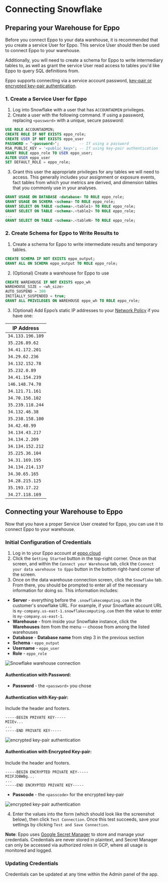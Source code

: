# Connecting Snowflake

## Preparing your Warehouse for Eppo

Before you connect Eppo to your data warehouse, it is recommended that you create a service User for Eppo. This service User should then be used to connect Eppo to your warehouse.

Additionally, you will need to create a schema for Eppo to write intermediary tables to, as well as grant the service User read access to tables you'd like Eppo to query SQL definitions from.

Eppo supports connecting via a service account password, [key-pair or encrypted key-pair authentication](https://docs.snowflake.com/en/user-guide/key-pair-auth).

### 1. Create a Service User for Eppo

1. Log into Snowflake with a user that has `ACCOUNTADMIN` privileges.
2. Create a user with the following command. If using a password, replacing `<password>` with a unique, secure password:

```sql
USE ROLE ACCOUNTADMIN;
CREATE ROLE IF NOT EXISTS eppo_role;
CREATE USER IF NOT EXISTS eppo_user
PASSWORD = ‘<password>’;         -- If using a password
RSA_PUBLIC_KEY = '<public_key>'; -- If using key-pair authentication
GRANT ROLE eppo_role TO USER eppo_user;
ALTER USER eppo_user
SET DEFAULT_ROLE = eppo_role;
```

3. Grant this user the appropriate privileges for any tables we will need to access. This
   generally includes your assignment or exposure events, fact tables from which your
   metrics are derived, and dimension tables that you commonly use in your analyses.

```sql
GRANT USAGE ON DATABASE <database> TO ROLE eppo_role;
GRANT USAGE ON SCHEMA <schema> TO ROLE eppo_role;
GRANT SELECT ON TABLE <schema>.<table1> TO ROLE eppo_role;
GRANT SELECT ON TABLE <schema>.<table2> TO ROLE eppo_role;
...
GRANT SELECT ON TABLE <schema>.<tableN> TO ROLE eppo_role;
```

### 2. Create Schema for Eppo to Write Results to

1. Create a schema for Eppo to write intermediate results and temporary tables.

```sql
CREATE SCHEMA IF NOT EXISTS eppo_output;
GRANT ALL ON SCHEMA eppo_output TO ROLE eppo_role;
```

2. (Optional) Create a warehouse for Eppo to use

```sql
CREATE WAREHOUSE IF NOT EXISTS eppo_wh
WAREHOUSE_SIZE = <wh_size>
AUTO_SUSPEND = 300
INITIALLY_SUSPENDED = true;
GRANT ALL PRIVILEGES ON WAREHOUSE eppo_wh TO ROLE eppo_role;
```

3. (Optional) Add Eppo’s static IP addresses to your [Network Policy](https://docs.snowflake.com/en/user-guide/network-policies.html) if you have one:

| IP Address |
| ---------- |
| `34.133.196.109` |
| `35.226.89.62` |
| `34.41.172.201` |
| `34.29.62.236` |
| `34.132.152.78` |
| `35.232.0.89` |
| `34.41.154.239` |
| `146.148.74.70` |
| `34.121.71.161` |
| `34.70.156.102` |
| `35.239.118.244` |
| `34.132.46.38` |
| `35.238.158.100` |
| `34.42.48.99` |
| `34.134.43.217` |
| `34.134.2.209` |
| `34.134.152.212` |
| `35.225.36.104` |
| `34.31.169.195` |
| `34.134.214.137` |
| `34.30.65.165` |
| `34.28.215.125` |
| `35.193.17.22` |
| `34.27.118.169` |


## Connecting your Warehouse to Eppo

Now that you have a proper Service User created for Eppo, you can use it to connect Eppo to your warehouse.

### Initial Configuration of Credentials

1. Log in to your Eppo account at [eppo.cloud](https://eppo.cloud/)
2. Click the `Getting Started` button in the top-right corner. Once on that screen, and within the `Connect your Warehouse` tab, click the `Connect your data warehouse to Eppo` button in the bottom right-hand corner of the screen.
3. Once on the data warehouse connection screen, click the `Snowflake` tab. From there, you should be prompted to enter all of the necessary information for doing so. This information includes:

- **Server** - everything before the `.snowflakecomputing.com` in the customer's snowflake URL. For example, if your Snowflake account URL is `my-company.us-east-1.snowflakecomputing.com` then the value to enter is `my-company.us-east-1`.
- **Warehouse** - from inside your Snowflake instance, click the **Warehouses** item from the menu -- choose from among the listed warehouses
- **Database** - **Database name** from step 3 in the previous section
- **Schema** - `eppo_output`
- **Username** - `eppo_user`
- **Role** - `eppo_role`

![Snowflake warehouse connection](/img/connecting-data/snowflake-connection.png)

#### Authentication with Password:

- **Password** - the `<password>` you chose

#### Authentication with Key-pair:

Include the header and footers.

```
-----BEGIN PRIVATE KEY-----
MIIEv...
...
-----END PRIVATE KEY-----
```

![encrypted key-pair authentication](/img/connecting-data/snowflake-connection-keypair.png)

#### Authentication with Encrypted Key-pair:

Include the header and footers.

```
-----BEGIN ENCRYPTED PRIVATE KEY-----
MIIFJDBWBg...
...
-----END ENCRYPTED PRIVATE KEY-----
```

- **Passcode** - the `<passcode>` for the encrypted key-pair

![encrypted key-pair authentication](/img/connecting-data/snowflake-connection-encrypted-keypair.png)

4. Enter the values into the form (which should look like the screenshot below), then click `Test Connection`. Once this test succeeds, save your settings by clicking `Test and Save Connection`.

**Note**: Eppo uses [Google Secret Manager](https://cloud.google.com/secret-manager) to store and manage your credentials. Credentials are never stored in plaintext, and Secret Manager can only be accessed via authorized roles in GCP, where all usage is monitored and logged.

### Updating Credentials

Credentials can be updated at any time within the Admin panel of the app.
